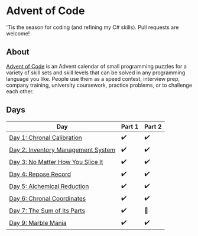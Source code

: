 ﻿ # Advent of Code

 'Tis the season for coding (and refining my C# skills). Pull requests are welcome!

 ## About
 [Advent of Code](https://adventofcode.com) is an Advent calendar of small programming puzzles for a variety of skill sets and skill levels that can be solved in any programming language you like. People use them as a speed contest, interview prep, company training, university coursework, practice problems, or to challenge each other.

 ## Days

 Day|Part 1|Part 2
 -|-|-|
[Day 1: Chronal Calibration](https://adventofcode.com/2018/day/1)|✔️|✔️|
[Day 2: Inventory Management System](https://adventofcode.com/2018/day/2)|✔️|✔️|
[Day 3: No Matter How You Slice It](https://adventofcode.com/2018/day/3)|✔️|✔️|
[Day 4: Repose Record](https://adventofcode.com/2018/day/4)|✔️|✔️|
[Day 5: Alchemical Reduction](https://adventofcode.com/2018/day/5)|✔️|✔️|
[Day 6: Chronal Coordinates](https://adventofcode.com/2018/day/6)|✔️|✔️|
[Day 7: The Sum of Its Parts](https://adventofcode.com/2018/day/7)|✔️|🤔|
[Day 9: Marble Mania](https://adventofcode.com/2018/day/9)|✔️|✔️|
